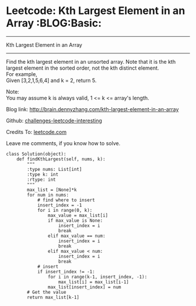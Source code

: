 # Leetcode: Kth Largest Element in an Array     :BLOG:Basic:


---

Kth Largest Element in an Array  

---

Find the kth largest element in an unsorted array. Note that it is the kth largest element in the sorted order, not the kth distinct element.  
For example,  
Given [3,2,1,5,6,4] and k = 2, return 5.  

Note:  
You may assume k is always valid, 1 <= k <= array's length.  

Blog link: <http://brain.dennyzhang.com/kth-largest-element-in-an-array>  

Github: [challenges-leetcode-interesting](https://github.com/DennyZhang/challenges-leetcode-interesting/tree/master/kth-largest-element-in-an-array)  

Credits To: [leetcode.com](https://leetcode.com/problems/kth-largest-element-in-an-array/description)  

Leave me comments, if you know how to solve.  

    class Solution(object):
        def findKthLargest(self, nums, k):
            """
            :type nums: List[int]
            :type k: int
            :rtype: int
            """
            max_list = [None]*k
            for num in nums:
                # find where to insert
                insert_index = -1
                for i in range(0, k):
                    max_value = max_list[i]
                    if max_value is None:
                        insert_index = i
                        break
                    elif max_value == num:
                        insert_index = i
                        break
                    elif max_value < num:
                        insert_index = i
                        break
                # insert
                if insert_index != -1:
                    for i in range(k-1, insert_index, -1):
                        max_list[i] = max_list[i-1]
                    max_list[insert_index] = num
            # Get the value
            return max_list[k-1]